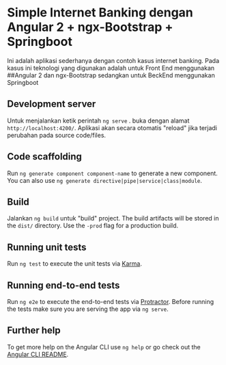 # Simple Internet Banking dengan Angular 2 + ngx-Bootstrap + Springboot

Ini adalah aplikasi sederhanya dengan contoh kasus internet banking. Pada kasus ini teknologi yang digunakan adalah untuk Front End menggunakan ##Angular 2 dan ngx-Bootstrap sedangkan untuk BeckEnd menggunakan Springboot

## Development server

Untuk menjalankan ketik perintah `ng serve` . buka dengan alamat `http://localhost:4200/`. Aplikasi akan secara otomatis "reload" jika terjadi perubahan pada source code/files.

## Code scaffolding

Run `ng generate component component-name` to generate a new component. You can also use `ng generate directive|pipe|service|class|module`.

## Build

Jalankan `ng build` untuk "build" project. The build artifacts will be stored in the `dist/` directory. Use the `-prod` flag for a production build.

## Running unit tests

Run `ng test` to execute the unit tests via [Karma](https://karma-runner.github.io).

## Running end-to-end tests

Run `ng e2e` to execute the end-to-end tests via [Protractor](http://www.protractortest.org/).
Before running the tests make sure you are serving the app via `ng serve`.

## Further help

To get more help on the Angular CLI use `ng help` or go check out the [Angular CLI README](https://github.com/angular/angular-cli/blob/master/README.md).
